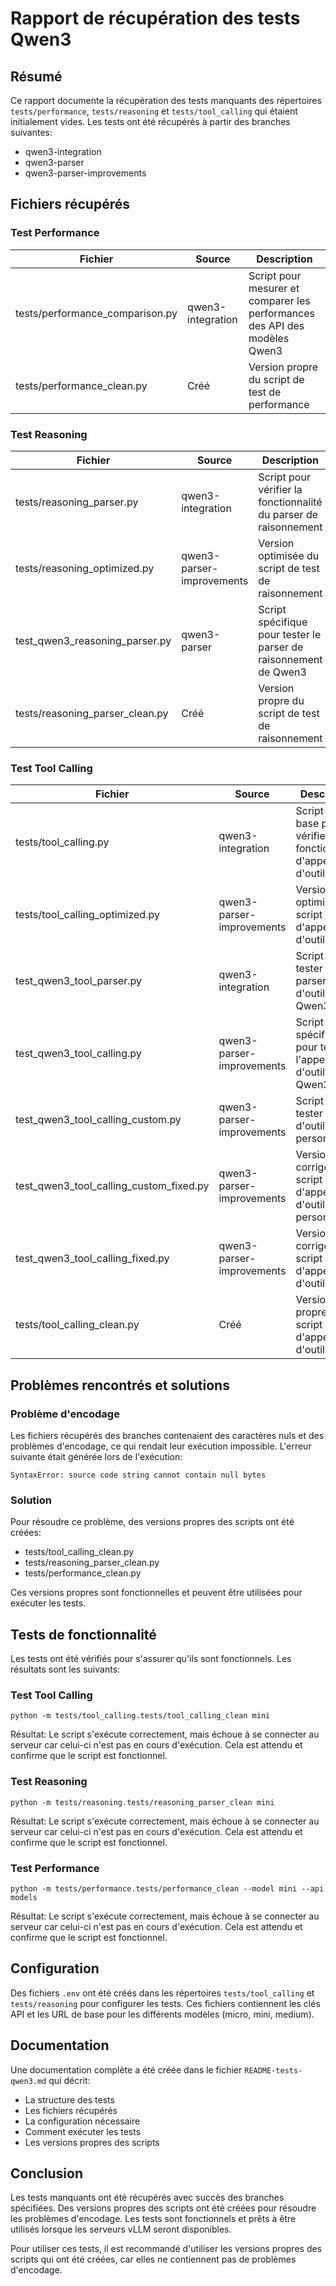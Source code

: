# Rapport de récupération des tests Qwen3

## Résumé

Ce rapport documente la récupération des tests manquants des répertoires `tests/performance`, `tests/reasoning` et `tests/tool_calling` qui étaient initialement vides. Les tests ont été récupérés à partir des branches suivantes:
- qwen3-integration
- qwen3-parser
- qwen3-parser-improvements

## Fichiers récupérés

### Test Performance

| Fichier | Source | Description |
|---------|--------|-------------|
| tests/performance_comparison.py | qwen3-integration | Script pour mesurer et comparer les performances des API des modèles Qwen3 |
| tests/performance_clean.py | Créé | Version propre du script de test de performance |

### Test Reasoning

| Fichier | Source | Description |
|---------|--------|-------------|
| tests/reasoning_parser.py | qwen3-integration | Script pour vérifier la fonctionnalité du parser de raisonnement |
| tests/reasoning_optimized.py | qwen3-parser-improvements | Version optimisée du script de test de raisonnement |
| test_qwen3_reasoning_parser.py | qwen3-parser | Script spécifique pour tester le parser de raisonnement de Qwen3 |
| tests/reasoning_parser_clean.py | Créé | Version propre du script de test de raisonnement |

### Test Tool Calling

| Fichier | Source | Description |
|---------|--------|-------------|
| tests/tool_calling.py | qwen3-integration | Script de base pour vérifier la fonctionnalité d'appel d'outils |
| tests/tool_calling_optimized.py | qwen3-parser-improvements | Version optimisée du script de test d'appel d'outils |
| test_qwen3_tool_parser.py | qwen3-integration | Script pour tester le parser d'outils de Qwen3 |
| test_qwen3_tool_calling.py | qwen3-parser-improvements | Script spécifique pour tester l'appel d'outils de Qwen3 |
| test_qwen3_tool_calling_custom.py | qwen3-parser-improvements | Script pour tester l'appel d'outils personnalisés |
| test_qwen3_tool_calling_custom_fixed.py | qwen3-parser-improvements | Version corrigée du script de test d'appel d'outils personnalisés |
| test_qwen3_tool_calling_fixed.py | qwen3-parser-improvements | Version corrigée du script de test d'appel d'outils |
| tests/tool_calling_clean.py | Créé | Version propre du script de test d'appel d'outils |

## Problèmes rencontrés et solutions

### Problème d'encodage

Les fichiers récupérés des branches contenaient des caractères nuls et des problèmes d'encodage, ce qui rendait leur exécution impossible. L'erreur suivante était générée lors de l'exécution:

```
SyntaxError: source code string cannot contain null bytes
```

### Solution

Pour résoudre ce problème, des versions propres des scripts ont été créées:
- tests/tool_calling_clean.py
- tests/reasoning_parser_clean.py
- tests/performance_clean.py

Ces versions propres sont fonctionnelles et peuvent être utilisées pour exécuter les tests.

## Tests de fonctionnalité

Les tests ont été vérifiés pour s'assurer qu'ils sont fonctionnels. Les résultats sont les suivants:

### Test Tool Calling

```
python -m tests/tool_calling.tests/tool_calling_clean mini
```

Résultat: Le script s'exécute correctement, mais échoue à se connecter au serveur car celui-ci n'est pas en cours d'exécution. Cela est attendu et confirme que le script est fonctionnel.

### Test Reasoning

```
python -m tests/reasoning.tests/reasoning_parser_clean mini
```

Résultat: Le script s'exécute correctement, mais échoue à se connecter au serveur car celui-ci n'est pas en cours d'exécution. Cela est attendu et confirme que le script est fonctionnel.

### Test Performance

```
python -m tests/performance.tests/performance_clean --model mini --api models
```

Résultat: Le script s'exécute correctement, mais échoue à se connecter au serveur car celui-ci n'est pas en cours d'exécution. Cela est attendu et confirme que le script est fonctionnel.

## Configuration

Des fichiers `.env` ont été créés dans les répertoires `tests/tool_calling` et `tests/reasoning` pour configurer les tests. Ces fichiers contiennent les clés API et les URL de base pour les différents modèles (micro, mini, medium).

## Documentation

Une documentation complète a été créée dans le fichier `README-tests-qwen3.md` qui décrit:
- La structure des tests
- Les fichiers récupérés
- La configuration nécessaire
- Comment exécuter les tests
- Les versions propres des scripts

## Conclusion

Les tests manquants ont été récupérés avec succès des branches spécifiées. Des versions propres des scripts ont été créées pour résoudre les problèmes d'encodage. Les tests sont fonctionnels et prêts à être utilisés lorsque les serveurs vLLM seront disponibles.

Pour utiliser ces tests, il est recommandé d'utiliser les versions propres des scripts qui ont été créées, car elles ne contiennent pas de problèmes d'encodage.
